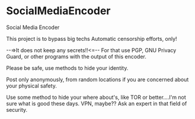 # SocialMediaEncoder
Social Media Encoder


This project is to bypass big techs Automatic censorship efforts, only!

--=>It does not keep any secrets!!<=-- For that use PGP, GNU Privacy Guard, or 
other programs with the output of this encoder.

Please be safe, use methods to hide your identity. 

Post only anonymously, from random locations if you are concerned about your 
physical safety.

Use some method to hide your where about's, like TOR or better....I'm not sure 
what is good these days. VPN, maybe?? Ask an expert in that field of security.